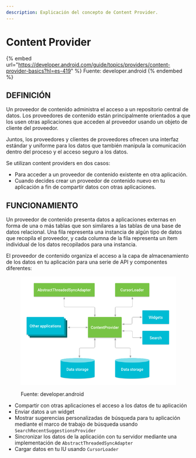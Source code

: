 ```yaml
---
description: Explicación del concepto de Content Provider.
---
```


# Content Provider

{% embed url="https://developer.android.com/guide/topics/providers/content-provider-basics?hl=es-419" %}
Fuente: developer.android
{% endembed %}

## DEFINICIÓN

Un proveedor de contenido administra el acceso a un repositorio central de datos. Los proveedores de contenido están principalmente orientados a que los usen otras aplicaciones que acceden al proveedor usando un objeto de cliente del proveedor.&#x20;

Juntos, los proveedores y clientes de proveedores ofrecen una interfaz estándar y uniforme para los datos que también manipula la comunicación dentro del proceso y el acceso seguro a los datos.

Se utilizan content providers en dos casos:

* Para acceder a un proveedor de contenido existente en otra aplicación.
* Cuando decides crear un proveedor de contenido nuevo en tu aplicación a fin de compartir datos con otras aplicaciones.

## FUNCIONAMIENTO

Un proveedor de contenido presenta datos a aplicaciones externas en forma de una o más tablas que son similares a las tablas de una base de datos relacional. Una fila representa una instancia de algún tipo de datos que recopila el proveedor, y cada columna de la fila representa un ítem individual de los datos recopilados para una instancia.

El proveedor de contenido organiza el acceso a la capa de almacenamiento de los datos en tu aplicación para una serie de API y componentes diferentes:

<figure><img src="../../.gitbook/assets/content-provider-tech-stack.png" alt=""><figcaption><p>Fuente: developer.android</p></figcaption></figure>

* Compartir con otras aplicaciones el acceso a los datos de tu aplicación
* Enviar datos a un widget
* Mostrar sugerencias personalizadas de búsqueda para tu aplicación mediante el marco de trabajo de búsqueda usando `SearchRecentSuggestionsProvider`
* Sincronizar los datos de la aplicación con tu servidor mediante una implementación de `AbstractThreadedSyncAdapter`
* Cargar datos en tu IU usando `CursorLoader`
